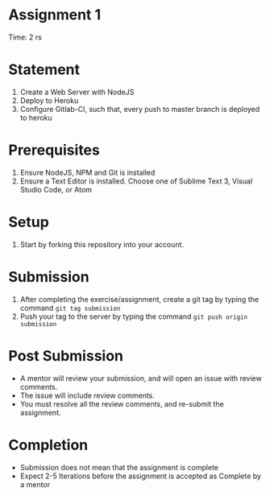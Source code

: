 # Assignment 1

Time: 2 rs

# Statement
1. Create a Web Server with NodeJS
1. Deploy to Heroku
1. Configure Gitlab-CI, such that, every push to master branch is deployed to heroku

# Prerequisites
1. Ensure NodeJS, NPM and Git is installed
1. Ensure a Text Editor is installed. Choose one of Sublime Text 3, Visual Studio Code, or Atom

# Setup
1. Start by forking this repository into your account.

# Submission
1. After completing the exercise/assignment, create a git tag by typing the command `git tag submission`
2. Push your tag to the server by typing the command `git push origin submission`

# Post Submission
- A mentor will review your submission, and will open an issue with review comments.
- The issue will include review comments.
- You must resolve all the review comments, and re-submit the assignment.

# Completion
- Submission does not mean that the assignment is complete
- Expect 2-5 Iterations before the assignment is accepted as Complete by a mentor